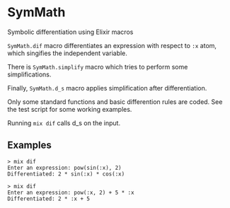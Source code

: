 # SymMath

Symbolic differentiation using Elixir macros

`SymMath.dif` macro differentiates an expression with respect to `:x` atom, 
which singifies the independent variable.

There is `SymMath.simplify` macro which tries to perform some simplifications.

Finally, `SymMath.d_s` macro applies simplification after differentiation.

Only some standard functions and basic differention rules are coded. 
See the test script for some working examples.

Running `mix dif` calls d_s on the input.

## Examples

```
> mix dif
Enter an expression: pow(sin(:x), 2)
Differentiated: 2 * sin(:x) * cos(:x)

> mix dif
Enter an expression: pow(:x, 2) + 5 * :x
Differentiated: 2 * :x + 5
```
